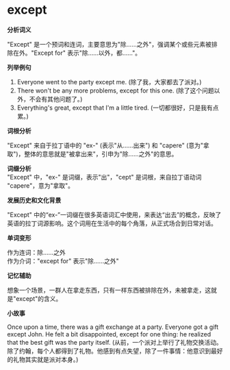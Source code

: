 # except

**分析词义**

  

"Except" 是一个预词和连词，主要意思为"除……之外"，强调某个或些元素被排除在外。"Except for" 表示"除……以外，都……"。

  

**列举例句**

  

1.  Everyone went to the party except me. (除了我，大家都去了派对。)
2.  There won't be any more problems, except for this one. (除了这个问题以外，不会有其他问题了。)
3.  Everything's great, except that I'm a little tired. (一切都很好，只是我有点累。)

  

**词根分析**

  

"Except" 来自于拉丁语中的 "ex-" (表示"从……出来") 和 "capere" (意为"拿取")，整体的意思就是"被拿出来"，引申为"除……之外"的意思。

  

**词缀分析**  
"Except" 中，"ex-" 是词缀，表示"出"，"cept" 是词根，来自拉丁语动词 "capere"，意为"拿取"。

  

**发展历史和文化背景**

  

"Except" 中的“ex-”一词缀在很多英语词汇中使用，来表达“出去”的概念，反映了英语的拉丁词源影响。这个词用在生活中的每个角落，从正式场合到日常对话。

  

**单词变形**

  

作为连词：除……之外  
作为介词："except for" 表示"除……之外"

  

**记忆辅助**

  

想象一个场景，一群人在拿走东西，只有一样东西被排除在外，未被拿走，这就是"except"的含义。

  

**小故事**

  

Once upon a time, there was a gift exchange at a party. Everyone got a gift except John. He felt a bit disappointed, except for one thing: he realized that the best gift was the party itself. (从前，一个派对上举行了礼物交换活动。除了约翰，每个人都得到了礼物。他感到有点失望，除了一件事情：他意识到最好的礼物其实就是派对本身。)
